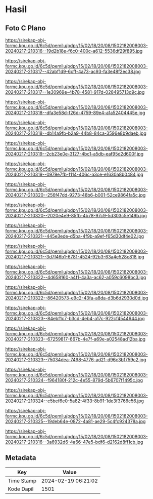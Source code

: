 # Hasil

## Foto C Plano

https://sirekap-obj-formc.kpu.go.id/6c5d/pemilu/pdpr/15/02/18/20/08/1502182008003-20240217-210316--19d2b18e-f6c0-400c-a612-5536df29f895.jpg

https://sirekap-obj-formc.kpu.go.id/6c5d/pemilu/pdpr/15/02/18/20/08/1502182008003-20240217-210317--42abf1d9-6cff-4a73-ac93-fa3e48f2ec38.jpg

https://sirekap-obj-formc.kpu.go.id/6c5d/pemilu/pdpr/15/02/18/20/08/1502182008003-20240217-210317--1e30969e-4b78-4581-917d-028495713d9c.jpg

https://sirekap-obj-formc.kpu.go.id/6c5d/pemilu/pdpr/15/02/18/20/08/1502182008003-20240217-210318--dfa3e58d-f26d-4759-89e4-a1a52404445e.jpg

https://sirekap-obj-formc.kpu.go.id/6c5d/pemilu/pdpr/15/02/18/20/08/1502182008003-20240217-210318--db14a9fb-b2a9-44b8-84ca-3596e8b9daeb.jpg

https://sirekap-obj-formc.kpu.go.id/6c5d/pemilu/pdpr/15/02/18/20/08/1502182008003-20240217-210319--2cb23e0e-3127-4bc1-a5db-eaf95d2d600f.jpg

https://sirekap-obj-formc.kpu.go.id/6c5d/pemilu/pdpr/15/02/18/20/08/1502182008003-20240217-210319--0979e7fb-f114-406c-a3ce-e1630a8b0484.jpg

https://sirekap-obj-formc.kpu.go.id/6c5d/pemilu/pdpr/15/02/18/20/08/1502182008003-20240217-210320--256f47dd-9273-48b6-b001-52ce9864fa5c.jpg

https://sirekap-obj-formc.kpu.go.id/6c5d/pemilu/pdpr/15/02/18/20/08/1502182008003-20240217-210320--2020e4e9-85fb-4b78-97c9-5d303c5e149b.jpg

https://sirekap-obj-formc.kpu.go.id/6c5d/pemilu/pdpr/15/02/18/20/08/1502182008003-20240217-210321--445e3ede-d5ba-4f9b-a9ef-f65d30df4e02.jpg

https://sirekap-obj-formc.kpu.go.id/6c5d/pemilu/pdpr/15/02/18/20/08/1502182008003-20240217-210321--3d7f46b1-6781-4524-92b3-63a4e528c818.jpg

https://sirekap-obj-formc.kpu.go.id/6c5d/pemilu/pdpr/15/02/18/20/08/1502182008003-20240217-210322--4d658160-a4f1-4a3a-ac62-a059c6098bc3.jpg

https://sirekap-obj-formc.kpu.go.id/6c5d/pemilu/pdpr/15/02/18/20/08/1502182008003-20240217-210322--86420573-e9c2-43fa-a8da-d3b6d2930d0d.jpg

https://sirekap-obj-formc.kpu.go.id/6c5d/pemilu/pdpr/15/02/18/20/08/1502182008003-20240217-210323--84ebf1c7-b3cd-4eb4-a17c-922cf4544644.jpg

https://sirekap-obj-formc.kpu.go.id/6c5d/pemilu/pdpr/15/02/18/20/08/1502182008003-20240217-210323--67259817-667b-4e7f-a69e-a02548ad12ba.jpg

https://sirekap-obj-formc.kpu.go.id/6c5d/pemilu/pdpr/15/02/18/20/08/1502182008003-20240217-210323--75034dea-7498-4776-ad21-d96c3b1759c2.jpg

https://sirekap-obj-formc.kpu.go.id/6c5d/pemilu/pdpr/15/02/18/20/08/1502182008003-20240217-210324--f964180f-212c-4e55-879d-5b6707f1495c.jpg

https://sirekap-obj-formc.kpu.go.id/6c5d/pemilu/pdpr/15/02/18/20/08/1502182008003-20240217-210324--c5bef6e0-5a82-4f33-8b91-1de3f3766c56.jpg

https://sirekap-obj-formc.kpu.go.id/6c5d/pemilu/pdpr/15/02/18/20/08/1502182008003-20240217-210325--19deb64e-0872-4a81-ae29-5c4fc924378a.jpg

https://sirekap-obj-formc.kpu.go.id/6c5d/pemilu/pdpr/15/02/18/20/08/1502182008003-20240217-210316--3a6932d6-4a66-47e5-bdf6-d2162d8ff1cb.jpg


## Metadata

| Key        | Value               |
| ---------- | ------------------- |
| Time Stamp | 2024-02-19 06:21:02 |
| Kode Dapil | 1501                |



